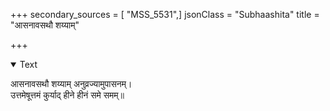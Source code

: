 +++
secondary_sources = [ "MSS_5531",]
jsonClass = "Subhaashita"
title = "आसनावसथौ शय्याम्"

+++

<details open><summary>Text</summary>

आसनावसथौ शय्याम् अनुव्रज्यामुपासनम्।  
उत्तमेषूत्तमं कुर्याद् हीने हीनं समे समम्॥
</details>
